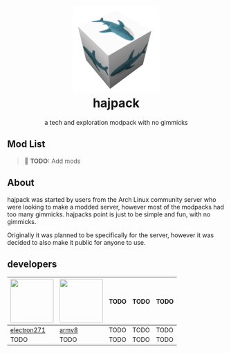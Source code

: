 <h1 align="center">
    <img src="assets/hajpacktransparent.png" alt="hajpack logo" width="200"><br>
	hajpack
</h3>
<div align="center">
    a tech and exploration modpack with no gimmicks
</div>

## Mod List
> 📝 **TODO:** Add mods

## About
hajpack was started by users from the Arch Linux community server who were looking to make a modded server, however most of the modpacks had too many gimmicks. hajpacks point is just to be simple and fun, with no gimmicks.


Originally it was planned to be specifically for the server, however it was decided to also make it public for anyone to use.

## developers
| <img src="https://github.com/electron271.png" width="100" height="100"> | <img src="https://github.com/armv8-a.png" width="100" height="100"> | TODO | TODO | TODO |
|-------------------------------------------------------------------------|---------------------------------------------------------------------|------|------|------|
| [electron271](https://github.com/electron271)                           | [armv8](https://github.com/armv8-a)                                 | TODO | TODO | TODO |
| TODO                                            | TODO                                                                | TODO | TODO | TODO |